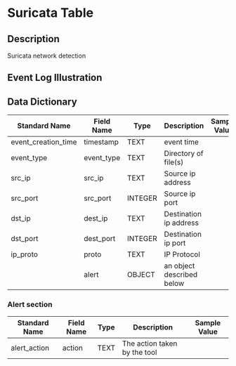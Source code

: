 # Suricata Table

## Description

Suricata network detection

## Event Log Illustration

## Data Dictionary

|	Standard Name	|	Field Name	|	Type	|	Description	|	Sample Value	|
|	----------------	|	----------------	|	----------------	|	----------------	|	----------------	|
|	event_creation_time	|	timestamp	|	TEXT	|	event time	|		|
|	event_type	|	event_type	|	TEXT	|	Directory of file(s)	|		|
|	src_ip	|	src_ip	|	TEXT	|	Source ip address	|		|
|	src_port	|	src_port	|	INTEGER	|	Source ip port	|		|
|	dst_ip	|	dest_ip	|	TEXT	|	Destination ip address	|		|
|	dst_port	|	dest_port	|	INTEGER	|	Destination ip port	|		|
|	ip_proto	|	proto	|	TEXT	|	IP Protocol	|		|
|      | alert | OBJECT | an object described below | |


### Alert section

|	Standard Name	|	Field Name	|	Type	|	Description	|	Sample Value	|
|	----------------	|	----------------	|	----------------	|	----------------	|	----------------	|
|	alert_action	|	action	|	TEXT	|	The action taken by the tool |		|
